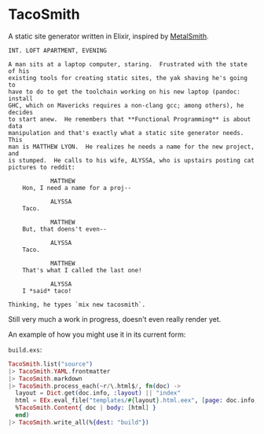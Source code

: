 # TacoSmith

A static site generator written in Elixir, inspired by [MetalSmith](http://www.metalsmith.io/).

    INT. LOFT APARTMENT, EVENING

    A man sits at a laptop computer, staring.  Frustrated with the state of his
    existing tools for creating static sites, the yak shaving he's going to
    have to do to get the toolchain working on his new laptop (pandoc: install
    GHC, which on Mavericks requires a non-clang gcc; among others), he decides
    to start anew.  He remembers that **Functional Programming** is about data
    manipulation and that's exactly what a static site generator needs.  This
    man is MATTHEW LYON.  He realizes he needs a name for the new project, and
    is stumped.  He calls to his wife, ALYSSA, who is upstairs posting cat
    pictures to reddit:

                MATTHEW
        Hon, I need a name for a proj--

                ALYSSA
        Taco.

                MATTHEW
        But, that doens't even--

                ALYSSA
        Taco.

                MATTHEW
        That's what I called the last one!

                ALYSSA
        I *said* taco!

    Thinking, he types `mix new tacosmith`.

Still very much a work in progress, doesn't even really render yet.

An example of how you might use it in its current form:

`build.exs`:
```elixir
TacoSmith.list("source")
|> TacoSmith.YAML.frontmatter
|> TacoSmith.markdown
|> TacoSmith.process_each(~r/\.html$/, fn(doc) ->
  layout = Dict.get(doc.info, :layout) || "index"
  html = EEx.eval_file("templates/#{layout}.html.eex", [page: doc.info, content: Enum.join(doc.body)])
  %TacoSmith.Content{ doc | body: [html] }
  end)
|> TacoSmith.write_all(%{dest: "build"})
```
              
